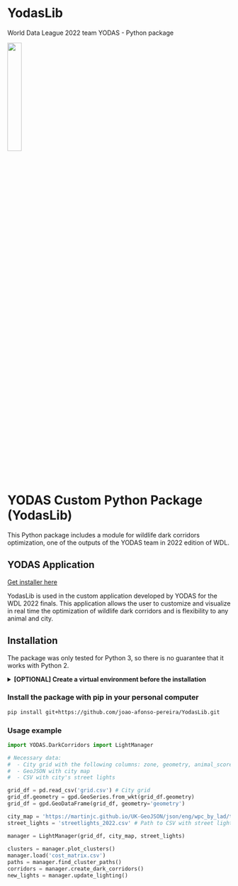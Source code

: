 # YodasLib
World Data League 2022 team YODAS - Python package

<img src="ýodas.png" width=25% height=25%>


# YODAS Custom Python Package (YodasLib)

This Python package includes a module for wildlife dark corridors optimization, one of the outputs of the YODAS team in 2022 edition of WDL.

## YODAS Application 

[Get installer here](https://drive.google.com/drive/folders/1Tlgi7uc7n5IB7NKZArXi6nPkIJvfcZLv?usp=sharing)

YodasLib is used in the custom application developed by YODAS for the WDL 2022 finals. This application allows the user to customize and visualize in real time the optimization of wildlife dark corridors and is flexibility to any animal and city. 

## Installation

The package was only tested for Python 3, so there is no guarantee that it works with Python 2.


<details>
    <summary><b>[OPTIONAL] Create a virtual environment before the installation</b></summary>

  
##### Windows
1 - Go to the project folder and open a Command Prompt

2 - Run the following command to create the virtual environment
```bash 
virtualenv <name of the virtual environment> 
```

3 - Activate the virtual environment with the following command (always in the creation folder)
```bash 
<name of virtual environment>\Scripts\activate.bat
```

##### Ubuntu
1 - Enter as root with the following command
```bash 
sudo -i
```  

2 - Go to the project folder and run the following command to create the virtual environment
```bash 
python3 -m venv <name of virtual environment>
```

3 - Activate the virtual environment with the following command (always in the creation folder)
```bash 
source <name of virtual environment>/bin/activate
```
</details>

### Install the package with pip in your personal computer
```bash 
pip install git+https://github.com/joao-afonso-pereira/YodasLib.git
```

### Usage example
```python 
import YODAS.DarkCorridors import LightManager

# Necessary data:
#  - City grid with the following columns: zone, geometry, animal_score, human_score, contains_cluster, nearest_cluster, cluster_score
#  - GeoJSON with city map
#  - CSV with city's street lights

grid_df = pd.read_csv('grid.csv') # City grid
grid_df.geometry = gpd.GeoSeries.from_wkt(grid_df.geometry)
grid_df = gpd.GeoDataFrame(grid_df, geometry='geometry')

city_map = 'https://martinjc.github.io/UK-GeoJSON/json/eng/wpc_by_lad/topo_E06000023.json' # Path to geojson with city map
street_lights = 'streetlights_2022.csv' # Path to CSV with street lights

manager = LightManager(grid_df, city_map, street_lights)
    
clusters = manager.plot_clusters()
manager.load('cost_matrix.csv')
paths = manager.find_cluster_paths()
corridors = manager.create_dark_corridors()
new_lights = manager.update_lighting()
```
